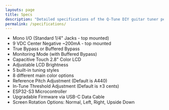 ```yaml
---
layouts: page
title: Specs
description: "Detailed specifications of the Q-Tune DIY guitar tuner pedal kit, including hardware features like mono 1/4 inch jacks, ESP32-S3 microcontroller, capacitive touch LCD, true bypass options, adjustable brightness, multiple tuning styles, and USB-C firmware updates."
permalink: /specifications/
---
```


- Mono I/O (Standard 1/4" Jacks - top mounted)
- 9 VDC Center Negative ~200mA - top mounted
- True Bypass or Buffered Bypass
- Monitoring Mode (with Buffered Bypass)
- Capacitive Touch 2.8" Color LCD
- Adjustable LCD Brightness
- 5 built-in tuning styles
- 8 different main color options
- Reference Pitch Adjustment (Default is A440)
- In-Tune Threshold Adjustment (Default is ±3 cents)
- ESP32-S3 Microcontroller
- Upgradable Firmware via USB-C Data Cable
- Screen Rotation Options: Normal, Left, Right, Upside Down